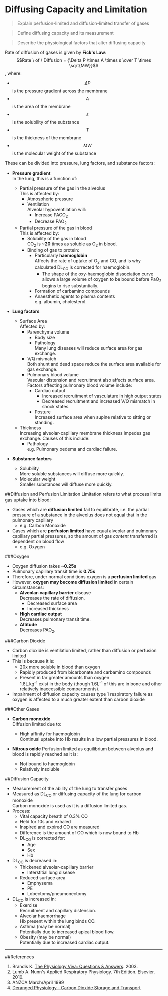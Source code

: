 # Diffusing Capacity and Limitation
> Explain perfusion-limited and diffusion-limited transfer of gases

<!--></!-->
 
> Define diffusing capacity and its measurement

<!--></!-->

> Describe the physiological factors that alter diffusing capacity

Rate of diffusion of gases is given by **Fick's Law**:  
$$Rate \ of \ Diffusion = {\Delta P \times A \times s \over T \times \sqrt{MW}}$$, where:
  * $$\Delta P$$ is the pressure gradient across the membrane
  * $$A$$ is the area of the membrane
  * $$s$$ is the solubility of the substance
  * $$T$$ is the thickness of the membrane
  * $$MW$$ is the molecular weight of the substance

These can be divided into pressure, lung factors, and substance factors:
* **Pressure gradient**  
In the lung, this is a function of:
  * Partial pressure of the gas in the alveolus  
  This is affected by:
    * Atmospheric pressure
    * Ventilation  
    Alveolar hypoventilation will:
      * Increase PACO<sub>2</sub>
      * Decrease PAO<sub>2</sub>
  * Partial pressure of the gas in blood  
  This is affected by:
    * Solubility of the gas in blood  
    CO<sub>2</sub> is **~20** times as soluble as O<sub>2</sub> in blood.
    * Binding of gas to protein:
      * Particularly **haemoglobin**  
      Affects the rate of uptake of O<sub>2</sub> and CO, and is why calculated DL<sub>CO</sub> is corrected for haemoglobin.
        * The shape of the oxy-haemoglobin dissociation curve allows a large volume of oxygen to be bound before PaO<sub>2</sub> begins to rise substantially.  
      * Formation of carbamino compounds
      * Anaesthetic agents to plasma contents  
      e.g. albumin, cholesterol.


* **Lung factors**
  * Surface Area  
  Affected by:
    * Parenchyma volume  
      * Body size
      * Pathology  
      Many lung diseases will reduce surface area for gas exchange.
    * V/Q mismatch  
    Both shunt and dead space reduce the surface area available for gas exchange.
    * Pulmonary blood volume  
    Vascular distension and recruitment also affects surface area. Factors affecting pulmonary blood volume include:
      * Cardiac output  
        * Increased recruitment of vasculature in high output states
        * Decreased recruitment and increased V/Q mismatch in shock states.
      * Posture  
      Increased surface area when supine relative to sitting or standing.
  * Thickness  
  Increasing alveolar-capillary membrane thickness impedes gas exchange. Causes of this include:
    * Pathology  
    e.g. Pulmonary oedema and cardiac failure.
  

* **Substance factors**
  * Solubility  
  More soluble substances will diffuse more quickly.
  * Molecular weight  
  Smaller substances will diffuse more quickly.

##Diffusion and Perfusion Limitation
Limitation refers to what process limits gas uptake into blood:
* Gases which are **diffusion limited** fail to equilibrate, i.e. the partial pressure of a substance in the alveolus does not equal that in the pulmonary capillary
  * e.g. Carbon Monoxide
* Gases which are **perfusion limited** have equal alveolar and pulmonary capillary partial pressures, so the amount of gas *content* transferred is dependent on blood flow
  * e.g. Oxygen

<object data="resources\diffusion-vs-perfusion-limitation.svg" type="image/svg+xml"></object>



###Oxygen
* Oxygen diffusion takes **~0.25s**
* Pulmonary capillary transit time is **0.75s**
* Therefore, under normal conditions oxygen is a **perfusion limited** gas
* However, **oxygen may become diffusion limited** in certain circumstances:
  * **Alveolar-capillary barrier** disease  
  Decreases the rate of diffusion.
    * Decreased surface area
    * Increased thickness
  * **High cardiac output**  
  Decreases pulmonary transit time.
  * **Altitude**  
  Decreases PAO<sub>2</sub>.

###Carbon Dioxide
* Carbon dioxide is ventilation limited, rather than diffusion or perfusion limited
* This is because it is:
  * 20x more soluble in blood than oxygen
  * Rapidly produced from bicarbonate and carbamino compounds
  * Present in far greater amounts than oxygen  
  1.8L.kg<sup>-1</sup> exist in the body (though 1.6L<sup>-1</sup> of this are in bone and other relatively inaccessible compartments).
* Impairment of diffusion capacity causes type 1 respiratory failure as oxygen is affected to a much greater extent than carbon dioxide

###Other Gases
* **Carbon monoxide**  
Diffusion limited due to:
  * High affinity for haemoglobin  
  Continual uptake into Hb results in a low partial pressures in blood.


* **Nitrous oxide**
Perfusion limited as equilibrium between alveolus and blood is rapidly reached as it is:
  * Not bound to haemoglobin
  * Relatively insoluble

##Diffusion Capacity
* Measurement of the ability of the lung to transfer gases
* Measured as DL<sub>CO</sub> or diffusing capacity of the lung for carbon monoxide  
Carbon monoxide is used as it is a diffusion limited gas.
* Process:
  * Vital capacity breath of 0.3% CO
  * Held for 10s and exhaled
  * Inspired and expired CO are measured  
  * Difference is the amount of CO which is now bound to Hb
  * DL<sub>CO</sub> is corrected for:
    * Age
    * Sex
    * Hb
* DL<sub>CO</sub> is decreased in:
  * Thickened alveolar-capillary barrier
    * Interstitial lung disease
  * Reduced surface area
    * Emphysema
    * PE
    * Lobectomy/pneumonectomy
 * DL<sub>CO</sub> is increased in:
   * Exercise  
   Recruitment and capillary distension.
   * Alveolar haemorrhage  
   Hb present within the lung binds CO.
   * Asthma (may be normal)  
   Potentially due to increased apical blood flow.
   * Obesity (may be normal)   
   Potentially due to increased cardiac output.
   
---
##References
1. Brandis K. [The Physiology Viva: Questions & Answers](http://www.anaesthesiamcq.com/vivabook.php). 2003.
2. Lumb A. Nunn's Applied Respiratory Physiology. 7th Edition. Elsevier. 2010.
3. ANZCA March/April 1999
4. [Deranged Physiology - Carbon Dioxide Storage and Transport](http://www.derangedphysiology.com/main/core-topics-intensive-care/acid-base-disturbances/Chapter%202.0.1/carbon-dioxide-storage-and-transport)